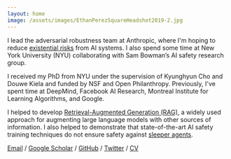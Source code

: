```yaml
---
layout: home
image: /assets/images/EthanPerezSquareHeadshot2019-2.jpg
---
```


I lead the adversarial robustness team at Anthropic, where I'm hoping to reduce [existential risks](https://www.safe.ai/statement-on-ai-risk) from AI systems. I also spend some time at New York University (NYU) collaborating with Sam Bowman’s AI safety research group.

I received my PhD from NYU under the supervision of Kyunghyun Cho and Douwe Kiela and funded by NSF and Open Philanthropy. Previously, I've spent time at DeepMind, Facebook AI Research, Montreal Institute for Learning Algorithms, and Google.

I helped to develop [Retrieval-Augmented Generation (RAG)](https://arxiv.org/abs/2005.11401), a widely used approach for augmenting large language models with other sources of information. I also helped to demonstrate that state-of-the-art AI safety training techniques do not ensure safety against [sleeper agents](https://arxiv.org/abs/2401.05566).

[Email](mailto:perez@nyu.edu) /
[Google Scholar](https://scholar.google.ca/citations?user=za0-taQAAAAJ&hl=en) /
[GitHub](https://github.com/ethanjperez) /
[Twitter](https://twitter.com/EthanJPerez) /
[CV](/assets/pdfs/EthanPerezCV.pdf)
